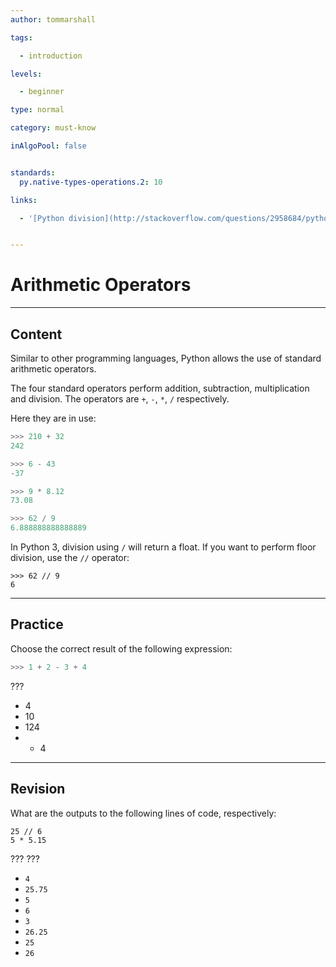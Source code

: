 ```yaml
---
author: tommarshall

tags: 

  - introduction

levels:

  - beginner

type: normal

category: must-know

inAlgoPool: false


standards:
  py.native-types-operations.2: 10

links:

  - '[Python division](http://stackoverflow.com/questions/2958684/python-division){website}'


---
```


# Arithmetic Operators

---
## Content

Similar to other programming languages, Python allows the use of standard arithmetic operators.

The four standard operators perform addition, subtraction, multiplication and division. The operators are `+`, `-`, `*`, `/` respectively.

Here they are in use:

```python
>>> 210 + 32
242

>>> 6 - 43
-37

>>> 9 * 8.12
73.08

>>> 62 / 9
6.888888888888889

```
In Python 3, division using `/` will return a float. If you want to perform floor division, use the `//` operator:

```
>>> 62 // 9
6
```

---
## Practice

Choose the correct result of the following expression:

```python
>>> 1 + 2 - 3 + 4
```

???

* 4
* 10
* 124
* - 4

---
## Revision

What are the outputs to the following lines of code, respectively:

```
25 // 6
5 * 5.15
```
???
???


* `4`
* `25.75`
* `5`
* `6`
* `3`
* `26.25`
* `25`
* `26`

